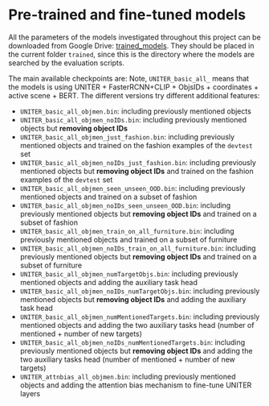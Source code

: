 # Pre-trained and fine-tuned models

All the parameters of the models investigated throughout this project can be downloaded from Google Drive: [trained_models](https://drive.google.com/drive/folders/1yF5eLE3E7tZMKKKnYUcaTYUDsunJtXKd?usp=sharing).
They should be placed in the current folder `trained`, since this is the directory where the models are searched by the evaluation scripts.

The main available checkpoints are:
Note, `UNITER_basic_all_` means that the models is using UNITER + FasterRCNN+CLIP + ObjsIDs + coordinates + active scene + BERT. The different versions try different additional features:
- `UNITER_basic_all_objmen.bin`: including previously mentioned objects
- `UNITER_basic_all_objmen_noIDs.bin`: including previously mentioned objects but **removing object IDs**
- `UNITER_basic_all_objmen_just_fashion.bin`: including previously mentioned objects and trained on the fashion examples of the `devtest` set
- `UNITER_basic_all_objmen_noIDs_just_fashion.bin`: including previously mentioned objects but **removing object IDs** and trained on the fashion examples of the `devtest` set
- `UNITER_basic_all_objmen_seen_unseen_OOD.bin`: including previously mentioned objects and trained on a subset of fashion
- `UNITER_basic_all_objmen_noIDs_seen_unseen_OOD.bin`: including previously mentioned objects but **removing object IDs** and trained on a subset of fashion
- `UNITER_basic_all_objmen_train_on_all_furniture.bin`: including previously mentioned objects and trained on a subset of furniture
- `UNITER_basic_all_objmen_noIDs_train_on_all_furniture.bin`: including previously mentioned objects but **removing object IDs** and trained on a subset of furniture
- `UNITER_basic_all_objmen_numTargetObjs.bin`: including previously mentioned objects and adding the auxiliary task head
- `UNITER_basic_all_objmen_noIDs_numTargetObjs.bin`: including previously mentioned objects but **removing object IDs** and adding the auxiliary task head
- `UNITER_basic_all_objmen_numMentionedTargets.bin`: including previously mentioned objects and adding the two auxiliary tasks head (number of mentioned + number of new targets)
- `UNITER_basic_all_objmen_noIDs_numMentionedTargets.bin`: including previously mentioned objects but **removing object IDs** and adding the two auxiliary tasks head (number of mentioned + number of new targets)
- `UNITER_attnbias_all_objmen.bin`: including previously mentioned objects and adding the attention bias mechanism to fine-tune UNITER layers